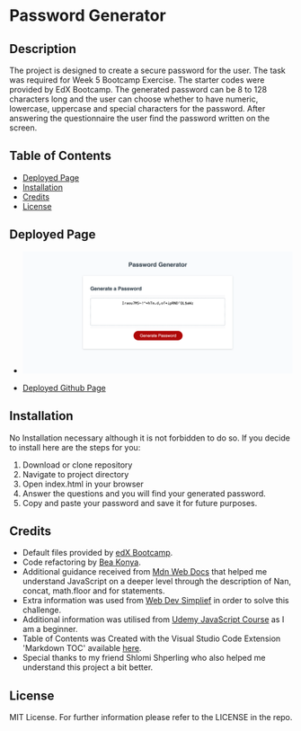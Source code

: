 # Password Generator

##  <a name='Description'></a>Description

The project is designed to create a secure password for the user. The task was required for Week 5 Bootcamp Exercise. The starter codes were provided by EdX Bootcamp. The generated password can be 8 to 128 characters long and the user can choose whether to have numeric, lowercase, uppercase and special characters for the password. After answering the questionnaire the user find the password written on the screen. 

##  <a name='TableofContents'></a>Table of Contents
<!-- vscode-markdown-toc -->
*  [Deployed Page](#DeployedPage)
*  [Installation](#Installation)
*  [Credits](#Credits)
*  [License](#License)

<!-- vscode-markdown-toc-config
	numbering=true
	autoSave=true
	/vscode-markdown-toc-config -->
<!-- /vscode-markdown-toc -->

##  <a name='DeployedPage'></a>Deployed Page
- ![Deployed Page Screenshot](images/screenshot.png)

- [Deployed Github Page](https://beatak777.github.io/password-generator)

##   <a name='Installation'></a>Installation
No Installation necessary although it is not forbidden to do so. If you decide to install here are the steps for you:
1. Download or clone repository
3. Navigate to project directory
2. Open index.html in your browser
3. Answer the questions and you will find your generated password.
4. Copy and paste your password and save it for future purposes.

##   <a name='Credits'></a>Credits

- Default files provided by [edX Bootcamp](https://www.edx.org/course/skills-bootcamp-in-front-end-web-development).
- Code refactoring by [Bea Konya](https://github.com/beatak777).
- Additional guidance received from [Mdn Web Docs](https://developer.mozilla.org/en-US/docs/Web/JavaScript/) that helped me understand JavaScript on a deeper level through the description of Nan, concat, math.floor and for statements.
- Extra information was used from [Web Dev Simplief](https://www.youtube.com/watch?v=7L2RLBmEJmE) in order to solve this challenge.
- Additional information was utilised from [Udemy JavaScript Course](https://www.udemy.com/share/101txa3@6pzxirXvN0duOQu1KxGSBF5Ij6A0SIUgputWKUMnu7eJh1w5GzhjGqCji83ZOjbe/) as I am a beginner.
- Table of Contents was Created with the Visual Studio Code Extension 'Markdown TOC' available [here](https://marketplace.visualstudio.com/items?itemName=dumeng.markdown-toc).
- Special thanks to my friend Shlomi Shperling who also helped me understand this project a bit better.


##   <a name='License'></a>License
MIT License.
For further information please refer to the LICENSE in the repo.